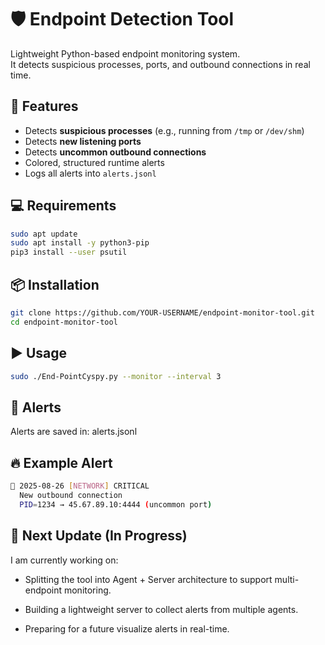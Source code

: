 # 🛡️ Endpoint Detection Tool

Lightweight Python-based endpoint monitoring system.  
It detects suspicious processes, ports, and outbound connections in real time.

## 🚀 Features
- Detects **suspicious processes** (e.g., running from `/tmp` or `/dev/shm`)
- Detects **new listening ports**
- Detects **uncommon outbound connections**
- Colored, structured runtime alerts
- Logs all alerts into `alerts.jsonl`

## 💻 Requirements
```bash
sudo apt update
sudo apt install -y python3-pip
pip3 install --user psutil
```

## 📦 Installation
```bash
git clone https://github.com/YOUR-USERNAME/endpoint-monitor-tool.git
cd endpoint-monitor-tool
```

## ▶️ Usage
```bash
sudo ./End-PointCyspy.py --monitor --interval 3
```

## 📂 Alerts

Alerts are saved in: 
alerts.jsonl

## 🔥 Example Alert
```bash
🔴 2025-08-26 [NETWORK] CRITICAL
  New outbound connection
  PID=1234 → 45.67.89.10:4444 (uncommon port)
```

## 🔄 Next Update (In Progress)

I am currently working on:

- Splitting the tool into Agent + Server architecture to support multi-endpoint monitoring.

- Building a lightweight server to collect alerts from multiple agents.

- Preparing for a future visualize alerts in real-time.
